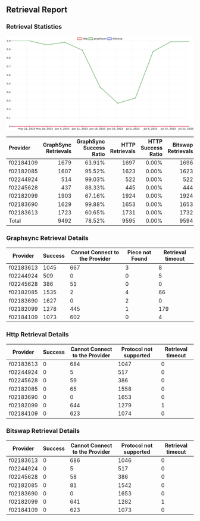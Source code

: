 ## Retrieval Report
### Retrieval Statistics
<img src="https://raw.githubusercontent.com/data-preservation-programs/filplus-checker-assets/main/filecoin-project/filecoin-plus-large-datasets/issues/1970/1690440898447.png"/>

| Provider  | GraphSync Retrievals | GraphSync Success Ratio | HTTP Retrievals | HTTP Success Ratio | Bitswap Retrievals | Bitswap Success Ratio |
| :-------- | -------------------: | ----------------------: | --------------: | -----------------: | -----------------: | --------------------: |
| f02184109 |                 1679 |                  63.91% |            1697 |              0.00% |               1696 |                 0.00% |
| f02182085 |                 1607 |                  95.52% |            1623 |              0.00% |               1623 |                 0.00% |
| f02244924 |                  514 |                  99.03% |             522 |              0.00% |                522 |                 0.00% |
| f02245628 |                  437 |                  88.33% |             445 |              0.00% |                444 |                 0.00% |
| f02182099 |                 1903 |                  67.16% |            1924 |              0.00% |               1924 |                 0.00% |
| f02183690 |                 1629 |                  99.88% |            1653 |              0.00% |               1653 |                 0.00% |
| f02183613 |                 1723 |                  60.65% |            1731 |              0.00% |               1732 |                 0.00% |
| Total     |                 9492 |                  78.52% |            9595 |              0.00% |               9594 |                 0.00% |

### Graphsync Retrieval Details
| Provider  | Success | Cannot Connect to the Provider | Piece not Found | Retrieval timeout |
| --------- | ------- | ------------------------------ | --------------- | ----------------- |
| f02183613 | 1045    | 667                            | 3               | 8                 |
| f02244924 | 509     | 0                              | 0               | 5                 |
| f02245628 | 386     | 51                             | 0               | 0                 |
| f02182085 | 1535    | 2                              | 4               | 66                |
| f02183690 | 1627    | 0                              | 2               | 0                 |
| f02182099 | 1278    | 445                            | 1               | 179               |
| f02184109 | 1073    | 602                            | 0               | 4                 |

### Http Retrieval Details
| Provider  | Success | Cannot Connect to the Provider | Protocol not supported | Retrieval timeout |
| --------- | ------- | ------------------------------ | ---------------------- | ----------------- |
| f02183613 | 0       | 684                            | 1047                   | 0                 |
| f02244924 | 0       | 5                              | 517                    | 0                 |
| f02245628 | 0       | 59                             | 386                    | 0                 |
| f02182085 | 0       | 65                             | 1558                   | 0                 |
| f02183690 | 0       | 0                              | 1653                   | 0                 |
| f02182099 | 0       | 644                            | 1279                   | 1                 |
| f02184109 | 0       | 623                            | 1074                   | 0                 |

### Bitswap Retrieval Details
| Provider  | Success | Cannot Connect to the Provider | Protocol not supported | Retrieval timeout |
| --------- | ------- | ------------------------------ | ---------------------- | ----------------- |
| f02183613 | 0       | 686                            | 1046                   | 0                 |
| f02244924 | 0       | 5                              | 517                    | 0                 |
| f02245628 | 0       | 58                             | 386                    | 0                 |
| f02182085 | 0       | 81                             | 1542                   | 0                 |
| f02183690 | 0       | 0                              | 1653                   | 0                 |
| f02182099 | 0       | 641                            | 1282                   | 1                 |
| f02184109 | 0       | 623                            | 1073                   | 0                 |
